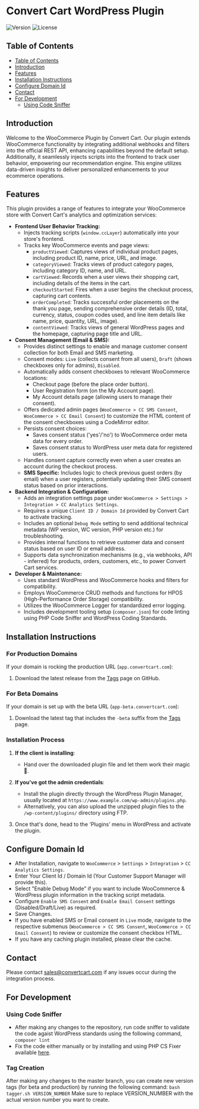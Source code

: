 # Convert Cart WordPress Plugin

![Version](https://img.shields.io/badge/version-1.3.3-blue.svg)
![License](https://img.shields.io/badge/license-Proprietary-red.svg)

## Table of Contents
  - [Table of Contents](#table-of-contents)
  - [Introduction](#introduction)
  - [Features](#features)
  - [Installation Instructions](#installation-instructions)
  - [Configure Domain Id](#configure-domain-id)
  - [Contact](#contact)
  - [For Development](#for-development)
    - [Using Code Sniffer](#using-code-sniffer)

## Introduction

Welcome to the WooCommerce Plugin by Convert Cart. Our plugin extends WooCommerce functionality by integrating additional webhooks and filters into the official REST API, enhancing capabilities beyond the default setup. Additionally, it seamlessly injects scripts into the frontend to track user behavior, empowering our recommendation engine. This engine utilizes data-driven insights to deliver personalized enhancements to your ecommerce operations.

## Features

This plugin provides a range of features to integrate your WooCommerce store with Convert Cart's analytics and optimization services:

*   **Frontend User Behavior Tracking:**
    *   Injects tracking scripts (`window.ccLayer`) automatically into your store's frontend.
    *   Tracks key WooCommerce events and page views:
        *   `productViewed`: Captures views of individual product pages, including product ID, name, price, URL, and image.
        *   `categoryViewed`: Tracks views of product category pages, including category ID, name, and URL.
        *   `cartViewed`: Records when a user views their shopping cart, including details of the items in the cart.
        *   `checkoutStarted`: Fires when a user begins the checkout process, capturing cart contents.
        *   `orderCompleted`: Tracks successful order placements on the thank you page, sending comprehensive order details (ID, total, currency, status, coupon codes used, and line item details like name, price, quantity, URL, image).
        *   `contentViewed`: Tracks views of general WordPress pages and the homepage, capturing page title and URL.
*   **Consent Management (Email & SMS):**
    *   Provides distinct settings to enable and manage customer consent collection for both Email and SMS marketing.
    *   Consent modes: `Live` (collects consent from all users), `Draft` (shows checkboxes only for admins), `Disabled`.
    *   Automatically adds consent checkboxes to relevant WooCommerce locations:
        *   Checkout page (before the place order button).
        *   User Registration form (on the My Account page).
        *   My Account details page (allowing users to manage their consent).
    *   Offers dedicated admin pages (`WooCommerce > CC SMS Consent`, `WooCommerce > CC Email Consent`) to customize the HTML content of the consent checkboxes using a CodeMirror editor.
    *   Persists consent choices:
        *   Saves consent status ('yes'/'no') to WooCommerce order meta data for every order.
        *   Saves consent status to WordPress user meta data for registered users.
    *   Handles consent capture correctly even when a user creates an account during the checkout process.
    *   **SMS Specific:** Includes logic to check previous guest orders (by email) when a user registers, potentially updating their SMS consent status based on prior interactions.
*   **Backend Integration & Configuration:**
    *   Adds an integration settings page under `WooCommerce > Settings > Integration > CC Analytics Settings`.
    *   Requires a unique `Client ID / Domain Id` provided by Convert Cart to activate tracking.
    *   Includes an optional `Debug Mode` setting to send additional technical metadata (WP version, WC version, PHP version etc.) for troubleshooting.
    *   Provides internal functions to retrieve customer data and consent status based on user ID or email address.
    *   Supports data synchronization mechanisms (e.g., via webhooks, API - inferred) for products, orders, customers, etc., to power Convert Cart services.
*   **Developer & Maintenance:**
    *   Uses standard WordPress and WooCommerce hooks and filters for compatibility.
    *   Employs WooCommerce CRUD methods and functions for HPOS (High-Performance Order Storage) compatibility.
    *   Utilizes the WooCommerce Logger for standardized error logging.
    *   Includes development tooling setup (`composer.json`) for code linting using PHP Code Sniffer and WordPress Coding Standards.

## Installation Instructions

### For Production Domains
If your domain is rocking the production URL (`app.convertcart.com`):
1. Download the latest release from the [Tags](https://github.com/convert-cart/woocommerce-plugin/tags) page on GitHub.

### For Beta Domains
If your domain is set up with the beta URL (`app-beta.convertcart.com`):
1. Download the latest tag that includes the `-beta` suffix from the [Tags](https://github.com/convert-cart/woocommerce-plugin/tags) page.

### Installation Process
1. **If the client is installing**:
   - Hand over the downloaded plugin file and let them work their magic 🎩.

2. **If you've got the admin credentials**:
   - Install the plugin directly through the WordPress Plugin Manager, usually located at `https://www.example.com/wp-admin/plugins.php`.
   - Alternatively, you can also upload the unzipped plugin files to the `/wp-content/plugins/` directory using FTP.

3. Once that's done, head to the 'Plugins' menu in WordPress and activate the plugin.

## Configure Domain Id

- After Installation, navigate to `WooCommerce` > `Settings` > `Integration` > `CC Analytics Settings`.
- Enter Your Client Id / Domain Id (Your Customer Support Manager will provide this).
- Select "Enable Debug Mode" if you want to include WooCommerce & WordPress plugin information in the tracking script metadata.
- Configure `Enable SMS Consent` and `Enable Email Consent` settings (Disabled/Draft/Live) as required.
- Save Changes.
- If you have enabled SMS or Email consent in `Live` mode, navigate to the respective submenus (`WooCommerce > CC SMS Consent`, `WooCommerce > CC Email Consent`) to review or customize the consent checkbox HTML.
- If you have any caching plugin installed, please clear the cache.

## Contact

Please contact [sales@convertcart.com](mailto:sales@convertcart.com) if any issues occur during the integration process.

## For Development

### Using Code Sniffer

- After making any changes to the repository, run code sniffer to validate the code agaist WordPress standards using the following command,
  `composer lint`
- Fix the code either manually or by installing and using PHP CS Fixer available [here](https://github.com/PHP-CS-Fixer/PHP-CS-Fixer).

### Tag Creation

After making any changes to the master branch, you can create new version tags (for beta and production) by running the following command:
  `bash tagger.sh VERSION_NUMBER`
Make sure to replace VERSION_NUMBER with the actual version number you want to create.
